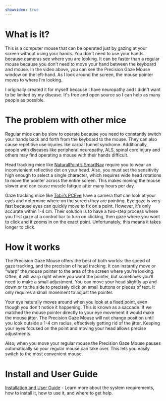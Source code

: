 ```yaml
---
showvideo: true
---
```


# What is it?
This is a computer mouse that can be operated just by gazing at your screen without using your hands. You don't need to use your hands because cameras see where you are looking. It can be faster than a regular mouse because you don’t need to move your hand between the keyboard and mouse. In the video above, you can see the Precision Gaze Mouse window on the left-hand. As I look around the screen, the mouse pointer moves to where I’m looking.

I originally created it for myself because I have neuropathy and I didn't want to be limited by my disease. It's free and open source so I can help as many people as possible.

# The problem with other mice
Regular mice can be slow to operate because you need to constantly switch your hands back and forth from the keyboard to the mouse. They can also cause repetitive use injuries like carpal tunnel syndrome. Additionally, people with diseases like peripheral neuropathy, ALS, spinal cord injury and others may find operating a mouse with their hands difficult. 

Head tracking mice like [NaturalPoint’s SmartNav](https://www.naturalpoint.com/smartnav/) require you to wear an inconvienient reflective dot on your head. Also, you must set the sensitivity high enough to select a single character, which requires wide head rotations to move the pointer across the entire screen. This makes moving the mouse slower and can cause muscle fatigue after many hours per day.

Gaze tracking mice like [Tobii’s PCEye](http://www2.tobiidynavox.com/pceye-mini/) have a camera that can look at your eyes and determine where on the screen they are pointing.  Eye gaze is very fast because eyes can quickly move to fix on a point. However, it’s only accurate within 1-4 cm. Their solution is to have a two-step process where you first gaze at a control bar to turn on clicking, then gaze where you want to click and it zooms in on the exact point. Unfortunately, this means it takes longer to click.

# How it works
The Precision Gaze Mouse offers the best of both worlds: the speed of gaze tracking, and the precision of head tracking. It can instantly move or “warp” the mouse pointer to the area of the screen where you’re looking. Often, it will warp right where you want the pointer, but sometimes you’ll need to make a small adjustment. You can move your head slightly up and down or to the side to precisely click on small buttons or pieces of text. It only requires a small movement to adjust the pointer.

Your eye naturally moves around when you look at a fixed point, even though you don't notice it happening. This is known as a saccade. If we matched the mouse pointer directly to your eye movement it would make the mouse jitter. The Precision Gaze Mouse will not change position until you look outside a 1-4 cm radius, effectively getting rid of the jitter. Keeping your eyes focused on the point and moving your head allows precise adjustments.

Also, when you move your regular mouse the Precision Gaze Mouse pauses automatically so your regular mouse can take over. This lets you easily switch to the most convenient mouse.

# Install and User Guide
[Installation and User Guide](using-precision-gaze-mouse.md) - Learn more about the system requirements, how to install it, how to use it, and where to get help.
